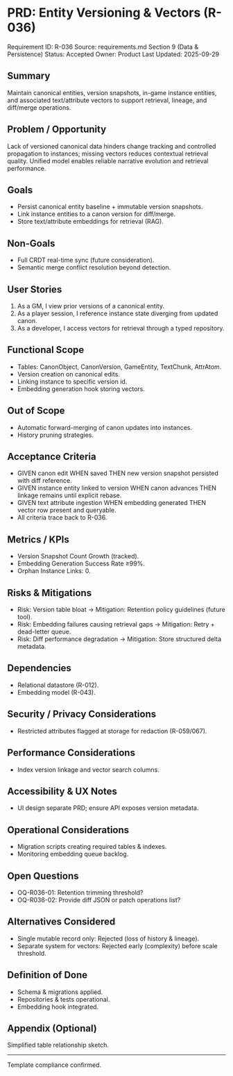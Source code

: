 # PRD: Entity Versioning & Vectors (R-036)

Requirement ID: R-036
Source: requirements.md Section 9 (Data & Persistence)
Status: Accepted
Owner: Product
Last Updated: 2025-09-29

## Summary

Maintain canonical entities, version snapshots, in-game instance entities, and associated text/attribute vectors to support retrieval, lineage, and diff/merge operations.

## Problem / Opportunity

Lack of versioned canonical data hinders change tracking and controlled propagation to instances; missing vectors reduces contextual retrieval quality. Unified model enables reliable narrative evolution and retrieval performance.

## Goals

- Persist canonical entity baseline + immutable version snapshots.
- Link instance entities to a canon version for diff/merge.
- Store text/attribute embeddings for retrieval (RAG).

## Non-Goals

- Full CRDT real-time sync (future consideration).
- Semantic merge conflict resolution beyond detection.

## User Stories

1. As a GM, I view prior versions of a canonical entity.
2. As a player session, I reference instance state diverging from updated canon.
3. As a developer, I access vectors for retrieval through a typed repository.

## Functional Scope

- Tables: CanonObject, CanonVersion, GameEntity, TextChunk, AttrAtom.
- Version creation on canonical edits.
- Linking instance to specific version id.
- Embedding generation hook storing vectors.

## Out of Scope

- Automatic forward-merging of canon updates into instances.
- History pruning strategies.

## Acceptance Criteria

- GIVEN canon edit WHEN saved THEN new version snapshot persisted with diff reference.
- GIVEN instance entity linked to version WHEN canon advances THEN linkage remains until explicit rebase.
- GIVEN text attribute ingestion WHEN embedding generated THEN vector row present and queryable.
- All criteria trace back to R-036.

## Metrics / KPIs

- Version Snapshot Count Growth (tracked).
- Embedding Generation Success Rate ≥99%.
- Orphan Instance Links: 0.

## Risks & Mitigations

- Risk: Version table bloat → Mitigation: Retention policy guidelines (future tool).
- Risk: Embedding failures causing retrieval gaps → Mitigation: Retry + dead-letter queue.
- Risk: Diff performance degradation → Mitigation: Store structured delta metadata.

## Dependencies

- Relational datastore (R-012).
- Embedding model (R-043).

## Security / Privacy Considerations

- Restricted attributes flagged at storage for redaction (R-059/067).

## Performance Considerations

- Index version linkage and vector search columns.

## Accessibility & UX Notes

- UI design separate PRD; ensure API exposes version metadata.

## Operational Considerations

- Migration scripts creating required tables & indexes.
- Monitoring embedding queue backlog.

## Open Questions

- OQ-R036-01: Retention trimming threshold?
- OQ-R036-02: Provide diff JSON or patch operations list?

## Alternatives Considered

- Single mutable record only: Rejected (loss of history & lineage).
- Separate system for vectors: Rejected early (complexity) before scale threshold.

## Definition of Done

- Schema & migrations applied.
- Repositories & tests operational.
- Embedding hook integrated.

## Appendix (Optional)

Simplified table relationship sketch.

---
Template compliance confirmed.

